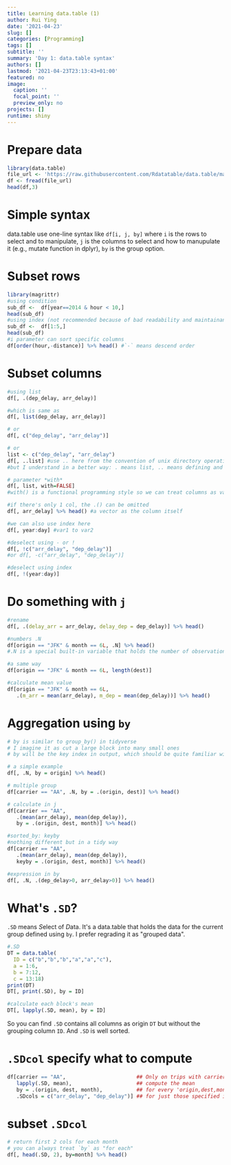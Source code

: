 ```yaml
---
title: Learning data.table (1)
author: Rui Ying
date: '2021-04-23'
slug: []
categories: [Programming]
tags: []
subtitle: ''
summary: 'Day 1: data.table syntax'
authors: []
lastmod: '2021-04-23T23:13:43+01:00'
featured: no
image:
  caption: ''
  focal_point: ''
  preview_only: no
projects: []
runtime: shiny
---
```

# Prepare data
```r
library(data.table)
file_url <- 'https://raw.githubusercontent.com/Rdatatable/data.table/master/vignettes/flights14.csv'
df <- fread(file_url)
head(df,3)
```
# Simple syntax

data.table use one-line syntax like `df[i, j, by]` where `i` is the rows to select and to manipulate, `j` is the columns to select and how to manupulate it (e.g., mutate function in dplyr), `by` is the group option.

# Subset rows
```r
library(magrittr)
#using condition
sub_df <-  df[year==2014 & hour < 10,]
head(sub_df)
#using index (not recommended because of bad readability and maintainance)
sub_df <-  df[1:5,]
head(sub_df)
#i parameter can sort specific columns
df[order(hour,-distance)] %>% head() #`-` means descend order
```
# Subset columns
```r
#using list
df[, .(dep_delay, arr_delay)]

#which is same as
df[, list(dep_delay, arr_delay)]

# or 
df[, c("dep_delay", "arr_delay")]

# or 
list <- c("dep_delay", "arr_delay")
df[, ..list] #use .. here from the convention of unix directory operation
#but I understand in a better way: . means list, .. means defining and call this (two steps)

# parameter *with*
df[, list, with=FALSE]
#with() is a functional programming style so we can treat columns as variable. with=FALSE means restoring to data.frame manipulation. with=TRUE is default

#if there's only 1 col, the .() can be omitted
df[, arr_delay] %>% head() #a vector as the column itself

#we can also use index here
df[, year:day] #var1 to var2

#deselect using - or !
df[, !c("arr_delay", "dep_delay")]
#or df[, -c("arr_delay", "dep_delay")]

#deselect using index
df[, !(year:day)]
```

# Do something with `j`
```r
#rename
df[, .(delay_arr = arr_delay, delay_dep = dep_delay)] %>% head()

#numbers .N
df[origin == "JFK" & month == 6L, .N] %>% head()
#.N is a special built-in variable that holds the number of observations in the current group.

#a same way
df[origin == "JFK" & month == 6L, length(dest)]

#calculate mean value
df[origin == "JFK" & month == 6L,
   .(m_arr = mean(arr_delay), m_dep = mean(dep_delay))] %>% head()
```
# Aggregation using `by`
```r
# by is similar to group_by() in tidyverse
# I imagine it as cut a large block into many small ones
# by will be the key index in output, which should be quite familiar with pandas user

# a simple example
df[, .N, by = origin] %>% head()

# multiple group
df[carrier == "AA", .N, by = .(origin, dest)] %>% head()

# calculate in j
df[carrier == "AA",
   .(mean(arr_delay), mean(dep_delay)),
   by = .(origin, dest, month)] %>% head()

#sorted_by: keyby
#nothing different but in a tidy way
df[carrier == "AA",
   .(mean(arr_delay), mean(dep_delay)),
   keyby = .(origin, dest, month)] %>% head()

#expression in by
df[, .N, .(dep_delay>0, arr_delay>0)] %>% head()

```



# What's `.SD`?

`.SD` means *S*elect of *D*ata. It's a data.table that holds the data for the current group defined using `by`. I prefer regrading it as "grouped data".
  
```r
#.SD
DT = data.table(
  ID = c("b","b","b","a","a","c"),
  a = 1:6,
  b = 7:12,
  c = 13:18)
print(DT)
DT[, print(.SD), by = ID]

#calculate each block's mean
DT[, lapply(.SD, mean), by = ID]
```
So you can find `.SD` contains all columns as origin `DT` but without the grouping column `ID`. And `.SD` is well sorted.

# `.SDcol` specify what to compute
```r
df[carrier == "AA",                       ## Only on trips with carrier "AA"
   lapply(.SD, mean),                     ## compute the mean
   by = .(origin, dest, month),           ## for every 'origin,dest,month'
   .SDcols = c("arr_delay", "dep_delay")] ## for just those specified in .SDcols
```

# subset `.SDcol`
```r
# return first 2 cols for each month
# you can always treat `by` as "for each"
df[, head(.SD, 2), by=month] %>% head()
```
